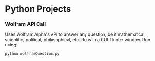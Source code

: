 # Python Projects

### Wolfram API Call
Uses Wolfram Alpha's API to answer any question, be it mathematical, scientific, political, philosophical, etc. Runs in a GUI Tkinter window. Run using:

~~~
python wolframQuestion.py
~~~
